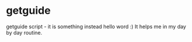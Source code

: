 getguide
========

getguide script - it is something instead hello word :)
It helps me in my day by day routine. 
